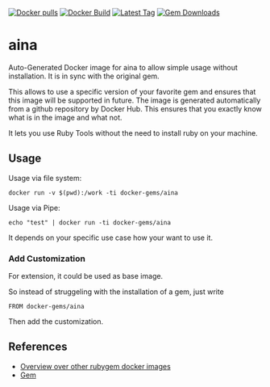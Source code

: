 [![Docker pulls](https://img.shields.io/docker/pulls/rubygem/aina.svg)](https://hub.docker.com/r/rubygem/aina/)
[![Docker Build](https://img.shields.io/docker/automated/rubygem/aina.svg)](https://hub.docker.com/r/rubygem/aina/)
[![Latest Tag](https://img.shields.io/github/tag/docker-rubygem/aina.svg)](https://hub.docker.com/r/rubygem/aina/)
[![Gem Downloads](https://img.shields.io/gem/dt/aina.svg)](https://rubygems.org/gems/aina/)
# aina

Auto-Generated Docker image for aina to allow simple usage without installation.
It is in sync with the original gem.

This allows to use a specific version of your favorite gem and ensures that this image will be supported in future.
The image is generated automatically from a github repository by Docker Hub.
This ensures that you exactly know what is in the image and what not.

It lets you use Ruby Tools without the need to install ruby on your machine.

## Usage

Usage via file system:

`docker run -v $(pwd):/work -ti docker-gems/aina`

Usage via Pipe:

`echo "test" | docker run -ti docker-gems/aina`

It depends on your specific use case how your want to use it.

### Add Customization

For extension, it could be used as base image.

So instead of struggeling with the installation of a gem, just write

`FROM docker-gems/aina`

Then add the customization.

## References

 - [Overview over other rubygem docker images](https://github.com/thinkbot/docker-rubygem)
 - [Gem](https://rubygems.org/gems/aina/)
